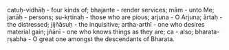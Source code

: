 catuḥ-vidhāḥ - four kinds of; bhajante - render services; mām - unto Me; janāḥ - persons; su-kṛtinaḥ - those who are pious; arjuna - O Arjuna; ārtaḥ - the distressed; jijñāsuḥ - the inquisitive; artha-arthī - one who desires material gain; jñānī - one who knows things as they are; ca - also; bharata-ṛṣabha - O great one amongst the descendants of Bharata.